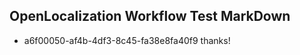## OpenLocalization Workflow Test MarkDown
* a6f00050-af4b-4df3-8c45-fa38e8fa40f9 thanks!

<!--HONumber=Oct16_HO3-->



